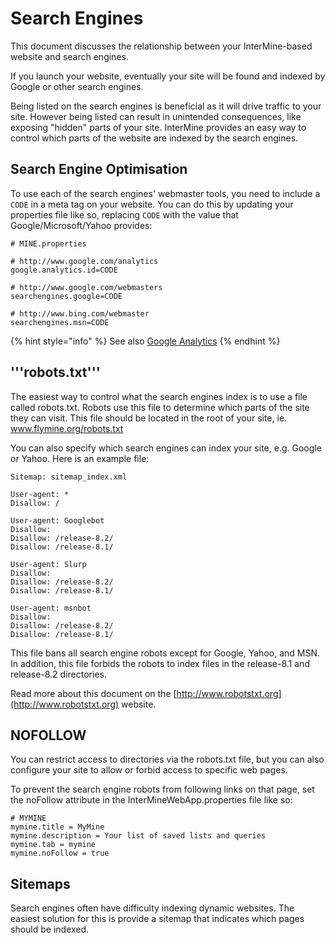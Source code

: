 # Search Engines

This document discusses the relationship between your InterMine-based website and search engines.

If you launch your website, eventually your site will be found and indexed by Google or other search engines.

Being listed on the search engines is beneficial as it will drive traffic to your site. However being listed can result in unintended consequences, like exposing "hidden" parts of your site. InterMine provides an easy way to control which parts of the website are indexed by the search engines.

## Search Engine Optimisation

To use each of the search engines' webmaster tools, you need to include a `CODE` in a meta tag on your website. You can do this by updating your properties file like so, replacing `CODE` with the value that Google/Microsoft/Yahoo provides:

```text
# MINE.properties

# http://www.google.com/analytics
google.analytics.id=CODE

# http://www.google.com/webmasters
searchengines.google=CODE

# http://www.bing.com/webmaster
searchengines.msn=CODE
```

{% hint style="info" %}
See also [Google Analytics](google-analytics.md)
{% endhint %}

## '''robots.txt'''

The easiest way to control what the search engines index is to use a file called robots.txt. Robots use this file to determine which parts of the site they can visit. This file should be located in the root of your site, ie. www.flymine.org/robots.txt

You can also specify which search engines can index your site, e.g. Google or Yahoo. Here is an example file:

```text
Sitemap: sitemap_index.xml

User-agent: *
Disallow: /

User-agent: Googlebot
Disallow:
Disallow: /release-8.2/
Disallow: /release-8.1/

User-agent: Slurp
Disallow:
Disallow: /release-8.2/
Disallow: /release-8.1/

User-agent: msnbot
Disallow:
Disallow: /release-8.2/
Disallow: /release-8.1/
```

This file bans all search engine robots except for Google, Yahoo, and MSN. In addition, this file forbids the robots to index files in the release-8.1 and release-8.2 directories.

Read more about this document on the [http://www.robotstxt.org](http://www.robotstxt.org) website.

## NOFOLLOW

You can restrict access to directories via the robots.txt file, but you can also configure your site to allow or forbid access to specific web pages.

To prevent the search engine robots from following links on that page, set the noFollow attribute in the InterMineWebApp.properties file like so:

```text
# MYMINE
mymine.title = MyMine
mymine.description = Your list of saved lists and queries
mymine.tab = mymine
mymine.noFollow = true
```

## Sitemaps

Search engines often have difficulty indexing dynamic websites. The easiest solution for this is provide a sitemap that indicates which pages should be indexed.
